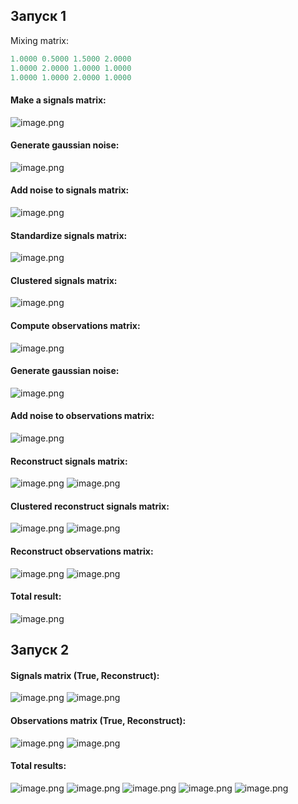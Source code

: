 ## Запуск 1

Mixing matrix:

```haskell
1.0000 0.5000 1.5000 2.0000
1.0000 2.0000 1.0000 1.0000
1.0000 1.0000 2.0000 1.0000
```

#### Make a signals matrix:

![image.png](https://github.com/grifguitar/ica-connected-subgraph/blob/main/fastICA/images_1/frame_1.png)

#### Generate gaussian noise:

![image.png](https://github.com/grifguitar/ica-connected-subgraph/blob/main/fastICA/images_1/frame_2.png)

#### Add noise to signals matrix:

![image.png](https://github.com/grifguitar/ica-connected-subgraph/blob/main/fastICA/images_1/frame_3.png)

#### Standardize signals matrix:

![image.png](https://github.com/grifguitar/ica-connected-subgraph/blob/main/fastICA/images_1/frame_4.png)

#### Clustered signals matrix:

![image.png](https://github.com/grifguitar/ica-connected-subgraph/blob/main/fastICA/images_1/frame_5.png)

#### Compute observations matrix:

![image.png](https://github.com/grifguitar/ica-connected-subgraph/blob/main/fastICA/images_1/frame_6.png)

#### Generate gaussian noise:

![image.png](https://github.com/grifguitar/ica-connected-subgraph/blob/main/fastICA/images_1/frame_7.png)

#### Add noise to observations matrix:

![image.png](https://github.com/grifguitar/ica-connected-subgraph/blob/main/fastICA/images_1/frame_8.png)

#### Reconstruct signals matrix:

![image.png](https://github.com/grifguitar/ica-connected-subgraph/blob/main/fastICA/images_1/frame_9.png)
![image.png](https://github.com/grifguitar/ica-connected-subgraph/blob/main/fastICA/images_1/frame_4.png)

#### Clustered reconstruct signals matrix:

![image.png](https://github.com/grifguitar/ica-connected-subgraph/blob/main/fastICA/images_1/frame_10.png)
![image.png](https://github.com/grifguitar/ica-connected-subgraph/blob/main/fastICA/images_1/frame_5.png)

#### Reconstruct observations matrix:

![image.png](https://github.com/grifguitar/ica-connected-subgraph/blob/main/fastICA/images_1/frame_11.png)
![image.png](https://github.com/grifguitar/ica-connected-subgraph/blob/main/fastICA/images_1/frame_8.png)

#### Total result:

![image.png](https://github.com/grifguitar/ica-connected-subgraph/blob/main/fastICA/images_1/frame_12.png)

## Запуск 2

#### Signals matrix (True, Reconstruct):

![image.png](https://github.com/grifguitar/ica-connected-subgraph/blob/main/fastICA/images_2/frame_1.png)
![image.png](https://github.com/grifguitar/ica-connected-subgraph/blob/main/fastICA/images_2/frame_3.png)

#### Observations matrix (True, Reconstruct):

![image.png](https://github.com/grifguitar/ica-connected-subgraph/blob/main/fastICA/images_2/frame_2.png)
![image.png](https://github.com/grifguitar/ica-connected-subgraph/blob/main/fastICA/images_2/frame_4.png)

#### Total results:

![image.png](https://github.com/grifguitar/ica-connected-subgraph/blob/main/fastICA/images_2/frame_5.png)
![image.png](https://github.com/grifguitar/ica-connected-subgraph/blob/main/fastICA/images_2/frame_6.png)
![image.png](https://github.com/grifguitar/ica-connected-subgraph/blob/main/fastICA/images_2/frame_7.png)
![image.png](https://github.com/grifguitar/ica-connected-subgraph/blob/main/fastICA/images_2/frame_8.png)
![image.png](https://github.com/grifguitar/ica-connected-subgraph/blob/main/fastICA/images_2/frame_9.png)